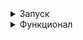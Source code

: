<details><summary>Запуск</summary>
Для того, чтобы запустить необходимо проделать следующие шаги, установите [Git Bash](https://git-scm.com/)

1. Склонируйте репозиторий

```shell
git clone https://github.com/maksim25y/TranslateTask.git
```

2. Скачайте и установите Docker

Скачать и найти инструкцию по установке вы можете на официальном сайте [Docker](https://www.docker.com)

3. Запустите приложение в Docker

Для этого запустите Docker, откройте терминал и перейдите в папку репозитория

```shell
cd TranslateTask
```
Далее введите команду

```shell
docker-compose up --build
```
Готово! Сервер запущен.
Чтобы зайти на сайт перейдите по ссылке: localhost:8080/translate

Чтобы остановить работу контейнеров, в терминале, откуда вы запускали docker-compose нажмите Ctrl+C (Control + C для Mac)
</details>
<details><summary>Функционал</summary>
На главной странице расположена форма. В неё пользователь должен ввести следующие значения:
1) Текст для перевода
2) Исходный язык
3) Целевой язык
Со всеми доступными языками можно ознакомиться по ссылке:   
После ввода необходимо нажать на кнопку "Перевод"
Если данные введены корректно, то будет осуществлён перевод. 
Переведённый текст будет отображен под кнопкой.
Если данные введены некорректно или произошла ошибка, то будет выведено сообщение об ошибке.  
</details>
